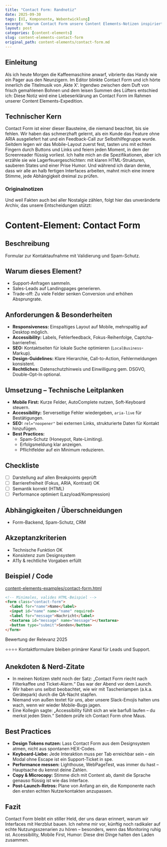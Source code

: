 ```yaml
---
title: "Contact Form: Randnotiz"
date: 2025-09-30
tags: [UI, Komponente, Webentwicklung]
excerpt: "Warum Contact Form unsere Content Elements-Notizen inspiriert."
layout: post
categories: [content-elements]
slug: content-elements-contact-form
original_path: content-elements/contact-form.md
---
```


## Einleitung
Als ich heute Morgen die Kaffeemaschine anwarf, vibrierte das Handy wie ein Pager aus den Neunzigern. Im Editor blinkte Contact Form und ich hörte innerlich die Titelmusik von ‚Akte X‘. Irgendwo zwischen dem Duft von frisch gemahlenen Bohnen und dem leisen Summen des Lüfters entschied ich: Diese Notiz wird eine Liebeserklärung an Contact Form im Rahmen unserer Content Elements-Expedition.

## Technischer Kern
Contact Form ist einer dieser Bausteine, die niemand beachtet, bis sie fehlen. Wir haben das schmerzhaft gelernt, als ein Kunde das Feature ohne ARIA ausgeliefert hat und ein Feedback-Call zur Selbsthilfegruppe wurde. Seitdem legen wir das Mobile-Layout zuerst fest, tasten uns mit echten Fingern durch Buttons und Links und feiern jeden Moment, in dem der Screenreader flüssig vorliest. Ich halte mich an die Spezifikationen, aber ich erzähle sie wie Lagerfeuergeschichten: mit klaren HTML-Strukturen, sauberen States und einer Prise Humor. Und während ich daran denke, dass wir alle an halb fertigen Interfaces arbeiten, mahnt mich eine innere Stimme, jede Abhängigkeit dreimal zu prüfen.

### Originalnotizen
Und weil Fakten auch bei aller Nostalgie zählen, folgt hier das unveränderte Archiv, das unsere Entscheidungen stützt:
# Content-Element: Contact Form

## Beschreibung
Formular zur Kontaktaufnahme mit Validierung und Spam-Schutz.

## Warum dieses Element?
- Support-Anfragen sammeln.
- Sales-Leads auf Landingpages generieren.
- Trade-off: Zu viele Felder senken Conversion und erhöhen Absprungrate.

## Anforderungen & Besonderheiten
- **Responsiveness:** Einspaltiges Layout auf Mobile, mehrspaltig auf Desktop möglich.
- **Accessibility:** Labels, Fehlerfeedback, Fokus-Reihenfolge, Captcha-barrierefrei.
- **SEO:** Kontaktseiten für lokale Suche optimieren (`LocalBusiness`-Markup).
- **Design-Guidelines:** Klare Hierarchie, Call-to-Action, Fehlermeldungen konsistent.
- **Rechtliches:** Datenschutzhinweis und Einwilligung gem. DSGVO, Double-Opt-In optional.

## Umsetzung – Technische Leitplanken
- **Mobile First:** Kurze Felder, AutoComplete nutzen, Soft-Keyboard steuern.
- **Accessibility:** Serverseitige Fehler wiedergeben, `aria-live` für Bestätigungen.
- **SEO:** `rel="noopener"` bei externen Links, strukturierte Daten für Kontakt hinzufügen.
- **Best Practices:**
  - Spam-Schutz (Honeypot, Rate-Limiting).
  - Erfolgsmeldung klar anzeigen.
  - Pflichtfelder auf ein Minimum reduzieren.

## Checkliste
- [ ] Darstellung auf allen Breakpoints geprüft
- [ ] Barrierefreiheit (Fokus, ARIA, Kontrast) OK
- [ ] Semantik korrekt (HTML)
- [ ] Performance optimiert (Lazyload/Kompression)

## Abhängigkeiten / Überschneidungen
- Form-Backend, Spam-Schutz, CRM

## Akzeptanzkriterien
- Technische Funktion OK
- Konsistenz zum Designsystem
- A11y & rechtliche Vorgaben erfüllt

## Beispiel / Code
[content-elements-examples/contact-form.html](../content-elements-examples/contact-form.html)

```html
<!-- Minimales, valides HTML-Beispiel -->
<form class="contact-form">
  <label for="name">Name</label>
  <input id="name" name="name" required>
  <label for="message">Nachricht</label>
  <textarea id="message" name="message"></textarea>
  <button type="submit">Senden</button>
</form>
```

Bewertung der Relevanz 2025

⭐⭐⭐⭐ Kontaktformulare bleiben primärer Kanal für Leads und Support.

## Anekdoten & Nerd-Zitate
- In meinen Notizen steht noch der Satz: „Contact Form riecht nach Filterkaffee und Ticket-Alarm.“ Das war der Abend vor dem Launch.
- Wir haben uns selbst beobachtet, wie wir mit Taschenlampen (a.k.a. Gerätepark) durch die QA-Nacht stapfen.
- Niemand von außen textet für uns, aber unsere Slack-Emojis halten uns wach, wenn wir wieder Mobile-Bugs jagen.
- Eine Kollegin sagte: „Accessibility fühlt sich an wie barfuß laufen – du merkst jeden Stein.“ Seitdem prüfe ich Contact Form ohne Maus.

## Best Practices
- **Design Tokens nutzen:** Lass Contact Form aus dem Designsystem atmen, nicht aus spontanen HEX-Codes.
- **Keyboard-Liebe:** Jede Interaktion muss per Tab erreichbar sein – ein Modal ohne Escape ist ein Support-Ticket in spe.
- **Performance messen:** Lighthouse, WebPageTest, was immer du hast – Hauptsache du kennst deine Zahlen.
- **Copy & Microcopy:** Stimme dich mit Content ab, damit die Sprache genauso flüssig ist wie das Interface.
- **Post-Launch-Retros:** Plane von Anfang an ein, die Komponente nach den ersten echten Nutzerkontakten anzupassen.

## Fazit
Contact Form bleibt ein stiller Held, der uns daran erinnert, warum wir Interfaces mit Herzblut bauen. Ich nehme mir vor, künftig noch radikaler auf echte Nutzungsszenarien zu hören – besonders, wenn das Monitoring ruhig ist. Accessibility, Mobile First, Humor: Diese drei Dinge halten den Laden zusammen.
